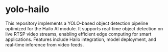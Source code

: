 # yolo-hailo
This repository implements a YOLO-based object detection pipeline optimized for the Hailo AI module. It supports real-time object detection on live RTSP video streams, enabling efficient edge computing for smart applications. Features include Hailo integration, model deployment, and real-time inference from video feeds.
